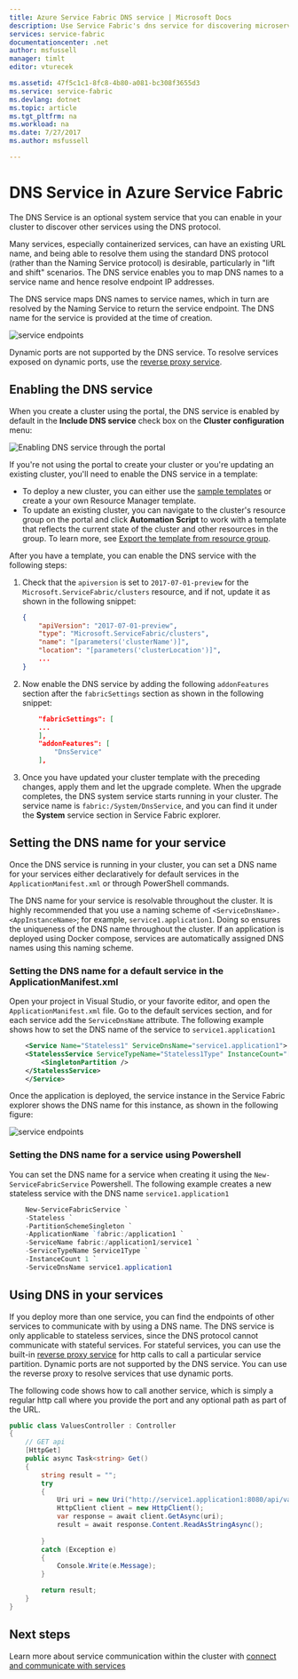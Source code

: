 ```yaml
---
title: Azure Service Fabric DNS service | Microsoft Docs
description: Use Service Fabric's dns service for discovering microservices from inside the cluster.
services: service-fabric
documentationcenter: .net
author: msfussell
manager: timlt
editor: vturecek

ms.assetid: 47f5c1c1-8fc8-4b80-a081-bc308f3655d3
ms.service: service-fabric
ms.devlang: dotnet
ms.topic: article
ms.tgt_pltfrm: na
ms.workload: na
ms.date: 7/27/2017
ms.author: msfussell

---
```

# DNS Service in Azure Service Fabric
The DNS Service is an optional system service that you can enable in your cluster to discover other services using the DNS protocol. 

Many services, especially containerized services, can have an existing URL name, and being able to resolve them using the standard DNS protocol (rather than the Naming Service protocol) is desirable, particularly in "lift and shift" scenarios. The DNS service enables you to map DNS names to a service name and hence resolve endpoint IP addresses. 

The DNS service maps DNS names to service names, which in turn are resolved by the Naming Service to return the service endpoint. The DNS name for the service is provided at the time of creation.

![service endpoints](./media/service-fabric-dnsservice/dns.png)

Dynamic ports are not supported by the DNS service. To resolve services exposed on dynamic ports, use the [reverse proxy service](./service-fabric-reverseproxy.md).

## Enabling the DNS service
When you create a cluster using the portal, the DNS service is enabled by default in the **Include DNS service** check box on the **Cluster configuration** menu:

![Enabling DNS service through the portal][2]

If you're not using the portal to create your cluster or you're updating an existing cluster, you'll need to enable the DNS service in a template:

- To deploy a new cluster, you can either use the [sample templates](https://github.com/Azure/azure-quickstart-templates/tree/master/service-fabric-secure-cluster-5-node-1-nodetype) or create a your own Resource Manager template. 
- To update an existing cluster, you can navigate to the cluster's resource group on the portal and click **Automation Script** to work with a template that reflects the current state of the cluster and other resources in the group. To learn more, see [Export the template from resource group](https://docs.microsoft.com/azure/azure-resource-manager/resource-manager-export-template#export-the-template-from-resource-group).

After you have a template, you can enable the DNS service with the following steps:

1. Check that the `apiversion` is set to `2017-07-01-preview` for the `Microsoft.ServiceFabric/clusters` resource, and if not, update it as shown in the following snippet:

    ```json
    {
        "apiVersion": "2017-07-01-preview",
        "type": "Microsoft.ServiceFabric/clusters",
        "name": "[parameters('clusterName')]",
        "location": "[parameters('clusterLocation')]",
        ...
    }
    ```

2. Now enable the DNS service by adding the following `addonFeatures` section after the `fabricSettings` section as shown in the following snippet: 

    ```json
        "fabricSettings": [
        ...      
        ],
        "addonFeatures": [
            "DnsService"
        ],
    ```

3. Once you have updated your cluster template with the preceding changes, apply them and let the upgrade complete. When the upgrade completes, the DNS system service starts running in your cluster. The service name is `fabric:/System/DnsService`, and you can find it under the **System** service section in Service Fabric explorer. 


## Setting the DNS name for your service
Once the DNS service is running in your cluster, you can set a DNS name for your services either declaratively for default services in the `ApplicationManifest.xml` or through PowerShell commands.

The DNS name for your service is resolvable throughout the cluster. It is highly recommended that you use a naming scheme of `<ServiceDnsName>.<AppInstanceName>`; for example, `service1.application1`. Doing so ensures the uniqueness of the DNS name throughout the cluster. If an application is deployed using Docker compose, services are automatically assigned DNS names using this naming scheme.

### Setting the DNS name for a default service in the ApplicationManifest.xml
Open your project in Visual Studio, or your favorite editor, and open the `ApplicationManifest.xml` file. Go to the default services section, and for each service add the `ServiceDnsName` attribute. The following example shows how to set the DNS name of the service to `service1.application1`

```xml
    <Service Name="Stateless1" ServiceDnsName="service1.application1">
    <StatelessService ServiceTypeName="Stateless1Type" InstanceCount="[Stateless1_InstanceCount]">
        <SingletonPartition />
    </StatelessService>
    </Service>
```
Once the application is deployed, the service instance in the Service Fabric explorer shows the DNS name for this instance, as shown in the following figure: 

![service endpoints][1]

### Setting the DNS name for a service using Powershell
You can set the DNS name for a service when creating it using the `New-ServiceFabricService` Powershell. The following example creates a new stateless service with the DNS name `service1.application1`

```powershell
    New-ServiceFabricService `
    -Stateless `
    -PartitionSchemeSingleton `
    -ApplicationName `fabric:/application1 `
    -ServiceName fabric:/application1/service1 `
    -ServiceTypeName Service1Type `
    -InstanceCount 1 `
    -ServiceDnsName service1.application1
```

## Using DNS in your services
If you deploy more than one service, you can find the endpoints of other services to communicate with  by using a DNS name. The DNS service is only applicable to stateless services, since the DNS protocol cannot communicate with stateful services. For stateful services, you can use the built-in [reverse proxy service](./service-fabric-reverseproxy.md) for http calls to call a particular service partition. Dynamic ports are not supported by the DNS service. You can use the reverse proxy to resolve services that use dynamic ports.

The following code shows how to call another service, which is simply a regular http call where you provide the port and any optional path as part of the URL.

```csharp
public class ValuesController : Controller
{
    // GET api
    [HttpGet]
    public async Task<string> Get()
    {
        string result = "";
        try
        {
            Uri uri = new Uri("http://service1.application1:8080/api/values");
            HttpClient client = new HttpClient();
            var response = await client.GetAsync(uri);
            result = await response.Content.ReadAsStringAsync();
            
        }
        catch (Exception e)
        {
            Console.Write(e.Message);
        }

        return result;
    }
}
```

## Next steps
Learn more about service communication within the cluster with  [connect and communicate with services](service-fabric-connect-and-communicate-with-services.md)

[0]: ./media/service-fabric-connect-and-communicate-with-services/dns.png
[1]: ./media/service-fabric-dnsservice/servicefabric-explorer-dns.PNG
[2]: ./media/service-fabric-dnsservice/DNSService.PNG
